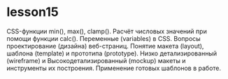 # lesson15
CSS-функции min(), max(), clamp(). Расчёт числовых значений при помощи функции calc(). Переменные (variables) в CSS. Вопросы проектирование (дизайна) веб-страниц. Понятие макета (layout), шаблона (template) и прототипа (prototype). Низко детализированный (wireframe) и Высокодетализированный (mockup) макеты и инструменты их построения. Применение готовых шаблонов в работе.

